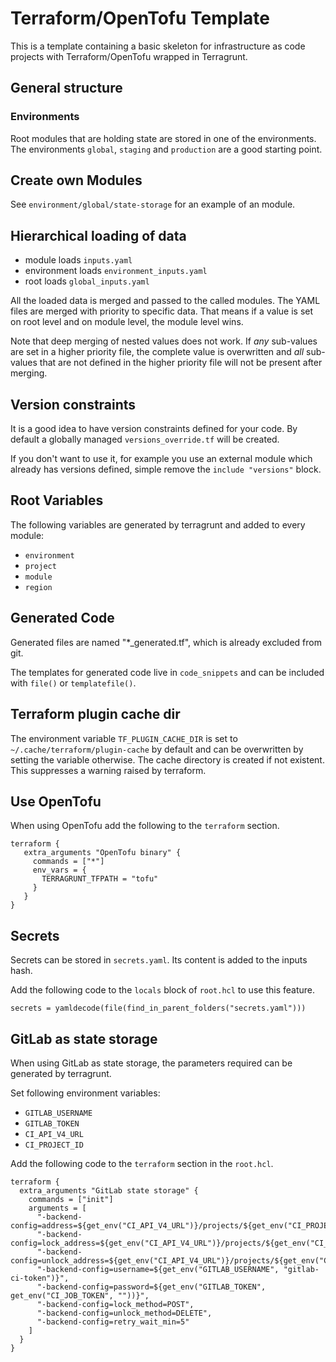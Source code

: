 # Terraform/OpenTofu Template

This is a template containing a basic skeleton for infrastructure as code projects with Terraform/OpenTofu wrapped in Terragrunt.

## General structure

### Environments

Root modules that are holding state are stored in one of the environments. The environments `global`, `staging` and `production` are a good starting point.

## Create own Modules

See `environment/global/state-storage` for an example of an module.

## Hierarchical loading of data

- module loads `inputs.yaml`
- environment loads `environment_inputs.yaml`
- root loads `global_inputs.yaml`

All the loaded data is merged and passed to the called modules. The YAML files are merged with priority to specific data. That means if a value is set on root level and on module level, the module level wins.

Note that deep merging of nested values does not work. If *any* sub-values are set in a higher priority file, the complete value is overwritten and *all* sub-values that are not defined in the higher priority file will not be present after merging.


## Version constraints

It is a good idea to have version constraints defined for your code. By default a globally managed `versions_override.tf` will be created.

If you don't want to use it, for example you use an external module which already has versions defined, simple remove the `include "versions"` block.

## Root Variables

The following variables are generated by terragrunt and added to every module:

- `environment`
- `project`
- `module`
- `region`

## Generated Code

Generated files are named "*_generated.tf", which is already excluded from git.

The templates for generated code live in `code_snippets` and can be included with `file()` or `templatefile()`.

## Terraform plugin cache dir

The environment variable `TF_PLUGIN_CACHE_DIR` is set to `~/.cache/terraform/plugin-cache` by default and can be overwritten by setting the variable otherwise. The cache directory is created if not existent. This suppresses a warning raised by terraform.

## Use OpenTofu

When using OpenTofu add the following to the `terraform` section.

```hcl
terraform {
   extra_arguments "OpenTofu binary" {
     commands = ["*"]
     env_vars = {
       TERRAGRUNT_TFPATH = "tofu"
     }
   }
}
```

## Secrets

Secrets can be stored in `secrets.yaml`. Its content is added to the inputs hash.

Add the following code to the `locals` block of `root.hcl` to use this feature.

```hcl
secrets = yamldecode(file(find_in_parent_folders("secrets.yaml")))
```

## GitLab as state storage

When using GitLab as state storage, the parameters required can be generated by terragrunt.

Set following environment variables:

- `GITLAB_USERNAME`
- `GITLAB_TOKEN`
- `CI_API_V4_URL`
- `CI_PROJECT_ID`

Add the following code to the `terraform` section in the `root.hcl`.

```hcl
terraform {
  extra_arguments "GitLab state storage" {
    commands = ["init"]
    arguments = [
      "-backend-config=address=${get_env("CI_API_V4_URL")}/projects/${get_env("CI_PROJECT_ID")}/terraform/state/${local.state_name}",
      "-backend-config=lock_address=${get_env("CI_API_V4_URL")}/projects/${get_env("CI_PROJECT_ID")}/terraform/state/${local.state_name}/lock",
      "-backend-config=unlock_address=${get_env("CI_API_V4_URL")}/projects/${get_env("CI_PROJECT_ID")}/terraform/state/${local.state_name}/lock",
      "-backend-config=username=${get_env("GITLAB_USERNAME", "gitlab-ci-token")}",
      "-backend-config=password=${get_env("GITLAB_TOKEN", get_env("CI_JOB_TOKEN", ""))}",
      "-backend-config=lock_method=POST",
      "-backend-config=unlock_method=DELETE",
      "-backend-config=retry_wait_min=5"
    ]
  }
}
```
